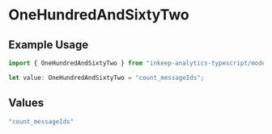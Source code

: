 # OneHundredAndSixtyTwo

## Example Usage

```typescript
import { OneHundredAndSixtyTwo } from "inkeep-analytics-typescript/models/operations";

let value: OneHundredAndSixtyTwo = "count_messageIds";
```

## Values

```typescript
"count_messageIds"
```